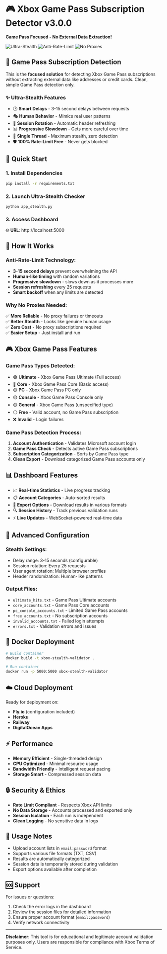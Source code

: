 # 🎮 Xbox Game Pass Subscription Detector v3.0.0

**Game Pass Focused - No External Data Extraction!**

![Ultra-Stealth](https://img.shields.io/badge/Mode-Ultra--Stealth-purple.svg)
![Anti-Rate-Limit](https://img.shields.io/badge/Anti--Rate--Limit-Active-green.svg)
![No Proxies](https://img.shields.io/badge/Proxies-Not%20Needed-blue.svg)

## 🎯 **Game Pass Subscription Detection**

This is the **focused solution** for detecting Xbox Game Pass subscriptions without extracting external data like addresses or credit cards. Clean, simple Game Pass detection only.

### ✨ **Ultra-Stealth Features**

- 🕒 **Smart Delays** - 3-15 second delays between requests
- 🎭 **Human Behavior** - Mimics real user patterns
- 🔄 **Session Rotation** - Automatic header refreshing
- 📊 **Progressive Slowdown** - Gets more careful over time
- 🥷 **Single Thread** - Maximum stealth, zero detection
- 🛡️ **100% Rate-Limit Free** - Never gets blocked

## 🚀 **Quick Start**

### 1. Install Dependencies
```bash
pip install -r requirements.txt
```

### 2. Launch Ultra-Stealth Checker
```bash
python app_stealth.py
```

### 3. Access Dashboard
🌐 **URL**: http://localhost:5000

## 🎯 **How It Works**

### **Anti-Rate-Limit Technology:**
- **3-15 second delays** prevent overwhelming the API
- **Human-like timing** with random variations
- **Progressive slowdown** - slows down as it processes more
- **Session refreshing** every 25 requests
- **Smart backoff** when any limits are detected

### **Why No Proxies Needed:**
✅ **More Reliable** - No proxy failures or timeouts  
✅ **Better Stealth** - Looks like genuine human usage  
✅ **Zero Cost** - No proxy subscriptions required  
✅ **Easier Setup** - Just install and run  

## 🎮 **Xbox Game Pass Features**

### **Game Pass Types Detected:**
- 🟢 **Ultimate** - Xbox Game Pass Ultimate (Full access)
- 🔵 **Core** - Xbox Game Pass Core (Basic access)
- 🟡 **PC** - Xbox Game Pass PC only
- 🟡 **Console** - Xbox Game Pass Console only
- 🟡 **General** - Xbox Game Pass (unspecified type)
- ⚪ **Free** - Valid account, no Game Pass subscription
- ❌ **Invalid** - Login failures

### **Game Pass Detection Process:**
1. **Account Authentication** - Validates Microsoft account login
2. **Game Pass Check** - Detects active Game Pass subscriptions
3. **Subscription Categorization** - Sorts by Game Pass type
4. **Clean Export** - Download categorized Game Pass accounts only

## 📊 **Dashboard Features**

- 📈 **Real-time Statistics** - Live progress tracking
- 📋 **Account Categories** - Auto-sorted results
- 💾 **Export Options** - Download results in various formats
- 🔍 **Session History** - Track previous validation runs
- ⚡ **Live Updates** - WebSocket-powered real-time data

## 🔧 **Advanced Configuration**

### **Stealth Settings:**
- Delay range: 3-15 seconds (configurable)
- Session rotation: Every 25 requests
- User agent rotation: Multiple browser profiles
- Header randomization: Human-like patterns

### **Output Files:**
- `ultimate_hits.txt` - Game Pass Ultimate accounts
- `core_accounts.txt` - Game Pass Core accounts  
- `pc_console_accounts.txt` - Limited Game Pass accounts
- `free_accounts.txt` - No subscription accounts
- `invalid_accounts.txt` - Failed login attempts
- `errors.txt` - Validation errors and issues

## 🐳 **Docker Deployment**

```bash
# Build container
docker build -t xbox-stealth-validator .

# Run container
docker run -p 5000:5000 xbox-stealth-validator
```

## ☁️ **Cloud Deployment**

Ready for deployment on:
- **Fly.io** (configuration included)
- **Heroku** 
- **Railway**
- **DigitalOcean Apps**

## ⚡ **Performance**

- **Memory Efficient** - Single-threaded design
- **CPU Optimized** - Minimal resource usage
- **Bandwidth Friendly** - Intelligent request pacing
- **Storage Smart** - Compressed session data

## 🔒 **Security & Ethics**

- **Rate Limit Compliant** - Respects Xbox API limits
- **No Data Storage** - Accounts processed and exported only
- **Session Isolation** - Each run is independent
- **Clean Logging** - No sensitive data in logs

## 📝 **Usage Notes**

- Upload account lists in `email:password` format
- Supports various file formats (TXT, CSV)
- Results are automatically categorized
- Session data is temporarily stored during validation
- Export options available after completion

## 🆘 **Support**

For issues or questions:
1. Check the error logs in the dashboard
2. Review the session files for detailed information
3. Ensure proper account format (`email:password`)
4. Verify network connectivity

---

**Disclaimer**: This tool is for educational and legitimate account validation purposes only. Users are responsible for compliance with Xbox Terms of Service.
